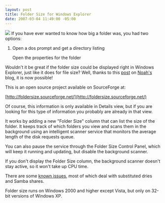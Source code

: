 ```yaml
---
layout: post
title: Folder Size for Windows Explorer
date: 2007-03-04 11:49:00 -05:00
---
```


![](http://gwb.blob.core.windows.net/sdorman/5006/o_foldersize.jpg) If you have ever wanted to know how big a folder was, you had two options:

1.  Open a dos prompt and get a directory listing 

    Open the properties for the folder


Wouldn't it be great if the folder size could be displayed right in Windows Explorer, just like it does for file size? Well, thanks to this [post](http://blogs.msdn.com/noahc/archive/2007/02/26/folder-size-for-windows-explorer.aspx) on [Noah's](http://blogs.msdn.com/noahc/default.aspx) blog, it is now possible! 

This is an open source project available on SourceForge at:

[http://foldersize.sourceforge.net/](http://foldersize.sourceforge.net/)

Of course, this information is only available in Details view, but if you are looking for this type of information you probably are already in that view.

It works by adding a new "Folder Size" column that can list the size of the folder. It keeps track of which folders you view and scans them in the background using an intelligent scanner service that monitors the average length of the disk requests queue. 

You can also pause the service through the Folder Size Control Panel, which will keep it running and updating, but disable the background scanner. 

If you don't display the Folder Size column, the background scanner doesn't stay active, so it won't take up CPU time.

There are some [known issues](http://foldersize.sourceforge.net/support.html), most of which deal with substituted dries and Samba shares.  

Folder size runs on Windows 2000 and higher except Vista, but only on 32-bit versions of Windows XP.
